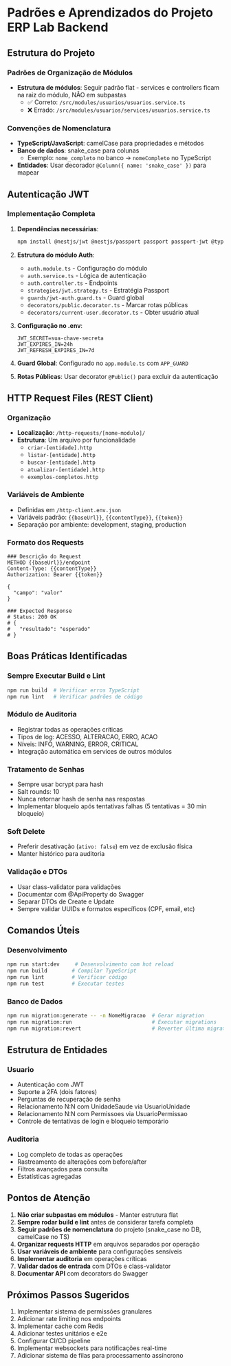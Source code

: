# Padrões e Aprendizados do Projeto ERP Lab Backend

## Estrutura do Projeto

### Padrões de Organização de Módulos
- **Estrutura de módulos**: Seguir padrão flat - services e controllers ficam na raiz do módulo, NÃO em subpastas
  - ✅ Correto: `/src/modules/usuarios/usuarios.service.ts`
  - ❌ Errado: `/src/modules/usuarios/services/usuarios.service.ts`

### Convenções de Nomenclatura
- **TypeScript/JavaScript**: camelCase para propriedades e métodos
- **Banco de dados**: snake_case para colunas
  - Exemplo: `nome_completo` no banco → `nomeCompleto` no TypeScript
- **Entidades**: Usar decorador `@Column({ name: 'snake_case' })` para mapear

## Autenticação JWT

### Implementação Completa
1. **Dependências necessárias**:
   ```bash
   npm install @nestjs/jwt @nestjs/passport passport passport-jwt @types/passport-jwt
   ```

2. **Estrutura do módulo Auth**:
   - `auth.module.ts` - Configuração do módulo
   - `auth.service.ts` - Lógica de autenticação
   - `auth.controller.ts` - Endpoints
   - `strategies/jwt.strategy.ts` - Estratégia Passport
   - `guards/jwt-auth.guard.ts` - Guard global
   - `decorators/public.decorator.ts` - Marcar rotas públicas
   - `decorators/current-user.decorator.ts` - Obter usuário atual

3. **Configuração no .env**:
   ```env
   JWT_SECRET=sua-chave-secreta
   JWT_EXPIRES_IN=24h
   JWT_REFRESH_EXPIRES_IN=7d
   ```

4. **Guard Global**: Configurado no `app.module.ts` com `APP_GUARD`
5. **Rotas Públicas**: Usar decorator `@Public()` para excluir da autenticação

## HTTP Request Files (REST Client)

### Organização
- **Localização**: `/http-requests/[nome-modulo]/`
- **Estrutura**: Um arquivo por funcionalidade
  - `criar-[entidade].http`
  - `listar-[entidade].http`
  - `buscar-[entidade].http`
  - `atualizar-[entidade].http`
  - `exemplos-completos.http`

### Variáveis de Ambiente
- Definidas em `/http-client.env.json`
- Variáveis padrão: `{{baseUrl}}`, `{{contentType}}`, `{{token}}`
- Separação por ambiente: development, staging, production

### Formato dos Requests
```http
### Descrição do Request
METHOD {{baseUrl}}/endpoint
Content-Type: {{contentType}}
Authorization: Bearer {{token}}

{
  "campo": "valor"
}

### Expected Response
# Status: 200 OK
# {
#   "resultado": "esperado"
# }
```

## Boas Práticas Identificadas

### Sempre Executar Build e Lint
```bash
npm run build  # Verificar erros TypeScript
npm run lint   # Verificar padrões de código
```

### Módulo de Auditoria
- Registrar todas as operações críticas
- Tipos de log: ACESSO, ALTERACAO, ERRO, ACAO
- Níveis: INFO, WARNING, ERROR, CRITICAL
- Integração automática em services de outros módulos

### Tratamento de Senhas
- Sempre usar bcrypt para hash
- Salt rounds: 10
- Nunca retornar hash de senha nas respostas
- Implementar bloqueio após tentativas falhas (5 tentativas = 30 min bloqueio)

### Soft Delete
- Preferir desativação (`ativo: false`) em vez de exclusão física
- Manter histórico para auditoria

### Validação e DTOs
- Usar class-validator para validações
- Documentar com @ApiProperty do Swagger
- Separar DTOs de Create e Update
- Sempre validar UUIDs e formatos específicos (CPF, email, etc)

## Comandos Úteis

### Desenvolvimento
```bash
npm run start:dev     # Desenvolvimento com hot reload
npm run build        # Compilar TypeScript
npm run lint         # Verificar código
npm run test         # Executar testes
```

### Banco de Dados
```bash
npm run migration:generate -- -n NomeMigracao  # Gerar migration
npm run migration:run                          # Executar migrations
npm run migration:revert                       # Reverter última migration
```

## Estrutura de Entidades

### Usuario
- Autenticação com JWT
- Suporte a 2FA (dois fatores)
- Perguntas de recuperação de senha
- Relacionamento N:N com UnidadeSaude via UsuarioUnidade
- Relacionamento N:N com Permissoes via UsuarioPermissao
- Controle de tentativas de login e bloqueio temporário

### Auditoria
- Log completo de todas as operações
- Rastreamento de alterações com before/after
- Filtros avançados para consulta
- Estatísticas agregadas

## Pontos de Atenção

1. **Não criar subpastas em módulos** - Manter estrutura flat
2. **Sempre rodar build e lint** antes de considerar tarefa completa
3. **Seguir padrões de nomenclatura** do projeto (snake_case no DB, camelCase no TS)
4. **Organizar requests HTTP** em arquivos separados por operação
5. **Usar variáveis de ambiente** para configurações sensíveis
6. **Implementar auditoria** em operações críticas
7. **Validar dados de entrada** com DTOs e class-validator
8. **Documentar API** com decorators do Swagger

## Próximos Passos Sugeridos

1. Implementar sistema de permissões granulares
2. Adicionar rate limiting nos endpoints
3. Implementar cache com Redis
4. Adicionar testes unitários e e2e
5. Configurar CI/CD pipeline
6. Implementar websockets para notificações real-time
7. Adicionar sistema de filas para processamento assíncrono